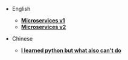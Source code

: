 - English
    - [**Microservices v1**](docs/MicroservicesV1.md)
    - [**Microservices v2**](docs/MicroservicesV2.md)

- Chinese
    - [**I learned python but what also can't do**](docs/HowToBuildProgramBeginner.md)